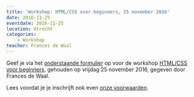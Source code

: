 ```yaml
---
title: 'Workshop: HTML/CSS voor beginners, 25 november 2016'
date: 2016-11-25
eventdate: 2016-11-25
location: Utrecht
categories:
    - Workshop
teacher: Frances de Waal
---
```


Geef je via het [onderstaande formulier](#formulier-1) op voor de workshop [HTML/CSS voor beginners](/workshops/html-css-frances-de-waal), gehouden op vrijdag 25 november 2016, gegeven door Frances de Waal.

Lees voordat je je inschrijft ook even [onze voorwaarden](/workshops/voor-deelnemers).

